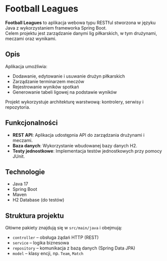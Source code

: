 # Football Leagues

**Football Leagues** to aplikacja webowa typu RESTful stworzona w języku Java z wykorzystaniem frameworka Spring Boot.  
Celem projektu jest zarządzanie danymi lig piłkarskich, w tym drużynami, meczami oraz wynikami.

## Opis

Aplikacja umożliwia:

- Dodawanie, edytowanie i usuwanie drużyn piłkarskich
- Zarządzanie terminarzem meczów
- Rejestrowanie wyników spotkań
- Generowanie tabeli ligowej na podstawie wyników

Projekt wykorzystuje architekturę warstwową: kontrolery, serwisy i repozytoria.

## Funkcjonalności

- **REST API**: Aplikacja udostępnia API do zarządzania drużynami i meczami.
- **Baza danych**: Wykorzystanie wbudowanej bazy danych H2.
- **Testy jednostkowe**: Implementacja testów jednostkowych przy pomocy JUnit.

## Technologie

- Java 17
- Spring Boot
- Maven
- H2 Database (do testów)

## Struktura projektu

Główne pakiety znajdują się w `src/main/java` i obejmują:

- `controller` – obsługa żądań HTTP (REST)
- `service` – logika biznesowa
- `repository` – komunikacja z bazą danych (Spring Data JPA)
- `model` – klasy encji, np. `Team`, `Match`
